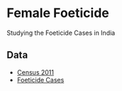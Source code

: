 # Female Foeticide
Studying the Foeticide Cases in India
## Data
* [Census 2011](http://www.census2011.co.in/states.php)
* [Foeticide Cases](http://ncrb.nic.in/indexprev.htm)
